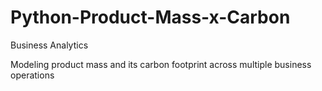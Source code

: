 # Python-Product-Mass-x-Carbon

Business Analytics

Modeling product mass and its carbon footprint across multiple business operations
